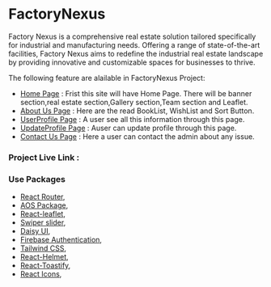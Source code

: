 # FactoryNexus

Factory Nexus is a comprehensive real estate solution tailored specifically for industrial and manufacturing needs. Offering a range of state-of-the-art facilities, Factory Nexus aims to redefine the industrial real estate landscape by providing innovative and customizable spaces for businesses to thrive.

The following feature are alailable in FactoryNexus Project:

- [Home Page](http://localhost:5173/) : Frist this site will have Home Page. There will be banner section,real estate section,Gallery section,Team section and Leaflet.
- [About Us Page](http://localhost:5173/about) : Here are the read BookList, WishList and Sort Button.
- [UserProfile Page](http://localhost:5173/userprofile) : A user see all this information through this page.
- [UpdateProfile Page](http://localhost:5173/updateprofile) : Auser can update profile through this page.
- [Contact Us Page](http://localhost:5173/contact) : Here a user can contact the admin about any issue.


### Project Live Link :


### Use Packages
- [React Router](https://reactrouter.com/en/main/start/tutorial),
- [AOS Package](https://www.npmjs.com/package/aos),
- [React-leaflet](https://react-leaflet.js.org/),
- [Swiper slider](https://swiperjs.com/),
- [Daisy UI](https://daisyui.com/docs/cdn/),
- [Firebase Authentication](https://firebase.google.com/),
- [Tailwind CSS](https://tailwindcss.com/),
- [React-Helmet](https://www.npmjs.com/package/react-helmet-async),
- [React-Toastify](https://www.npmjs.com/package/react-toastify),
- [React Icons](https://react-icons.github.io/react-icons/),

